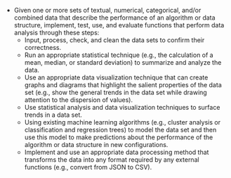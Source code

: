 - Given one or more sets of textual, numerical, categorical, and/or combined
  data that describe the performance of an algorithm or data structure,
  implement, test, use, and evaluate functions that perform data analysis
  through these steps:
    - Input, process, check, and clean the data sets to confirm their
      correctness.
    - Run an appropriate statistical technique (e.g., the calculation of a mean,
      median, or standard deviation) to summarize and analyze the data.
    - Use an appropriate data visualization technique that can create graphs and
      diagrams that highlight the salient properties of the data set (e.g., show
      the general trends in the data set while drawing attention to the
      dispersion of values).
    - Use statistical analysis and data visualization techniques to surface
      trends in a data set.
    - Using existing machine learning algorithms (e.g., cluster analysis or
      classification and regression trees) to model the data set and then use
      this model to make predictions about the performance of the algorithm or
      data structure in new configurations.
    - Implement and use an appropriate data processing method that transforms
      the data into any format required by any external functions (e.g., convert
      from JSON to CSV).
